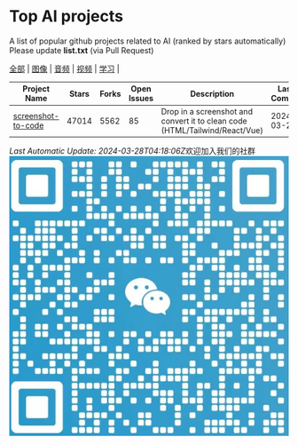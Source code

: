 # Top AI projects
A list of popular github projects related to AI (ranked by stars automatically)
Please update **list.txt** (via Pull Request)

<a href="./README.md">全部</a> |   <a href="./READMEpicture.md">图像</a> |   <a href="./READMEaudio.md">音频</a> | <a href="./READMEvideo.md">视频</a> | <a href="./READMElearn.md">学习</a> | 

| Project Name | Stars | Forks | Open Issues | Description | Last Commit |
| ------------ | ----- | ----- | ----------- | ----------- | ----------- |
| [screenshot-to-code](https://github.com/abi/screenshot-to-code) | 47014 | 5562 | 85 | Drop in a screenshot and convert it to clean code (HTML/Tailwind/React/Vue) | 2024-03-25 |

*Last Automatic Update: 2024-03-28T04:18:06Z*欢迎加入我们的社群 ![](https://raw.githubusercontent.com/mouuii/picture/master/weichat.jpg) 